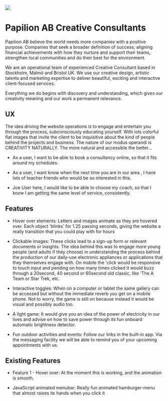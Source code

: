 <img src="https://codeinstitute.s3.amazonaws.com/fullstack/ci_logo_small.png" style="margin: 0;">

# Papilion AB Creative Consultants

Papilion AB believe the world needs more companies with a positive purpose. Companies that seek a broader definition of success; aligning financial achievements with how they nurture and support their teams, strengthen local communities and do their best for the environment. 

We are an operational team of experienced Creative Consultant based in Stockholm, Malmö and Bristol UK. We use our creative design, artistic talents and marketing expertise to deliver beautiful, exciting and interactive client-focused services.

Everything we do begins with discovery and understanding, which gives our creativity meaning and our work a permanent relevance.


## UX

The idea driving the website operations is to engage and entertain you through the process, subconsciously educating yourself. With lots colorful flat images that invite the client to be inquisitive about the kind of people behind the projects and business. The nature of our modus operandi is CREATIVITY NATURALLY. The more natural and accessible the better...

- As a user, I want to be able to book a consultancy online, so that it fits around my schedules.

- As a user, I want know when the next time you are in our area , I have lots of teacher friends who would be so interested in this.

- Joe User here, I would like to be able to choose my coach, so that I know I am getting the same level of service, consistently.

## Features

- Hover over elements: Letters and images animate as they are hovered over. Each object 'blinks' for 1.25 passing seconds, giving the website a really transition that you could play with for hours

- Clickable images: These clicks lead to a sign-up form or relevant documents or insights. The idea behind this was to engage more young people (and adults if they choose) in understanding the process behind the production of our daily-use electronic appliances or applications that they themselves engage with. On mobile the 'click would be responsive to touch input and pending on how many times clicked it would buzz through a 20second, 40 second or 60second old classic, like 'The A Team or Star Trek, etc.

- Interactive toggles: When on a computer or tablet the same gallery can be accessed but without the immediate reverb you get on a mobile phone. Not to worry, the game is still on because instead it would be visual and possibly audio too.

- A light game: It would give you an idea of the power of electricity in our lives and advise on how to save power through its fun onboard automatic brightness detector.

- Fun outdoor activities and events: Follow our links in the built-in app. Via the messaging facility we will be able to remind you of your upcoming appointments with us.

## Existing Features

- Feature 1 - Hover over: At the moment this is working, and the animation is smooth.

- JavaScript animated menubar: Really fun animated hamburger-menu that almost raises its hands when you click it
